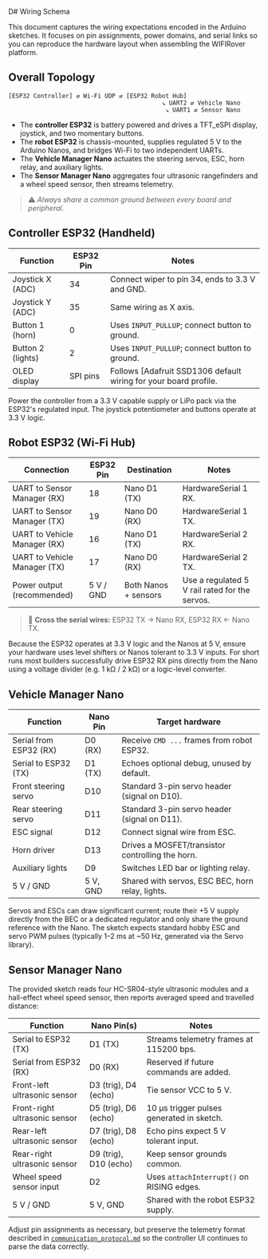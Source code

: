 D# Wiring Schema

This document captures the wiring expectations encoded in the Arduino sketches.
It focuses on pin assignments, power domains, and serial links so you can
reproduce the hardware layout when assembling the WIFIRover platform.

## Overall Topology
```
[ESP32 Controller] ⇄ Wi-Fi UDP ⇄ [ESP32 Robot Hub]
                                           ↘ UART2 ⇄ Vehicle Nano
                                            ↘ UART1 ⇄ Sensor Nano
```

- The **controller ESP32** is battery powered and drives a TFT_eSPI display,
  joystick, and two momentary buttons.
- The **robot ESP32** is chassis-mounted, supplies regulated 5 V to the Arduino
  Nanos, and bridges Wi-Fi to two independent UARTs.
- The **Vehicle Manager Nano** actuates the steering servos, ESC, horn relay, and
  auxiliary lights.
- The **Sensor Manager Nano** aggregates four ultrasonic rangefinders and a
  wheel speed sensor, then streams telemetry.

> ⚠️ *Always share a common ground between every board and peripheral.*

## Controller ESP32 (Handheld)
| Function            | ESP32 Pin | Notes |
|---------------------|-----------|-------|
| Joystick X (ADC)    | 34        | Connect wiper to pin 34, ends to 3.3 V and GND. |
| Joystick Y (ADC)    | 35        | Same wiring as X axis. |
| Button 1 (horn)     | 0         | Uses `INPUT_PULLUP`; connect button to ground. |
| Button 2 (lights)   | 2         | Uses `INPUT_PULLUP`; connect button to ground. |
| OLED display         | SPI pins  | Follows [Adafruit SSD1306 default wiring for your board profile. |

Power the controller from a 3.3 V capable supply or LiPo pack via the ESP32's
regulated input. The joystick potentiometer and buttons operate at 3.3 V logic.

## Robot ESP32 (Wi-Fi Hub)
| Connection                      | ESP32 Pin | Destination                | Notes |
|---------------------------------|-----------|----------------------------|-------|
| UART to Sensor Manager (RX)     | 18        | Nano D1 (TX)               | HardwareSerial 1 RX. |
| UART to Sensor Manager (TX)     | 19        | Nano D0 (RX)               | HardwareSerial 1 TX. |
| UART to Vehicle Manager (RX)    | 16        | Nano D1 (TX)               | HardwareSerial 2 RX. |
| UART to Vehicle Manager (TX)    | 17        | Nano D0 (RX)               | HardwareSerial 2 TX. |
| Power output (recommended)      | 5 V / GND | Both Nanos + sensors       | Use a regulated 5 V rail rated for the servos. |

> 🔁 **Cross the serial wires:** ESP32 TX → Nano RX, ESP32 RX ← Nano TX.

Because the ESP32 operates at 3.3 V logic and the Nanos at 5 V, ensure your
hardware uses level shifters or Nanos tolerant to 3.3 V inputs. For short runs
most builders successfully drive ESP32 RX pins directly from the Nano using a
voltage divider (e.g. 1 kΩ / 2 kΩ) or a logic-level converter.

## Vehicle Manager Nano
| Function                 | Nano Pin | Target hardware                         |
|--------------------------|----------|------------------------------------------|
| Serial from ESP32 (RX)   | D0 (RX)  | Receive `CMD ...` frames from robot ESP32. |
| Serial to ESP32 (TX)     | D1 (TX)  | Echoes optional debug, unused by default. |
| Front steering servo     | D10      | Standard 3-pin servo header (signal on D10). |
| Rear steering servo      | D11      | Standard 3-pin servo header (signal on D11). |
| ESC signal               | D12      | Connect signal wire from ESC.            |
| Horn driver              | D13      | Drives a MOSFET/transistor controlling the horn. |
| Auxiliary lights         | D9       | Switches LED bar or lighting relay.      |
| 5 V / GND                | 5 V, GND | Shared with servos, ESC BEC, horn relay, lights. |

Servos and ESCs can draw significant current; route their +5 V supply directly
from the BEC or a dedicated regulator and only share the ground reference with
the Nano. The sketch expects standard hobby ESC and servo PWM pulses (typically
1–2 ms at ~50 Hz, generated via the Servo library).

## Sensor Manager Nano
The provided sketch reads four HC-SR04-style ultrasonic modules and a hall-effect
wheel speed sensor, then reports averaged speed and travelled distance:

| Function                     | Nano Pin(s) | Notes |
|------------------------------|-------------|-------|
| Serial to ESP32 (TX)         | D1 (TX)     | Streams telemetry frames at 115200 bps. |
| Serial from ESP32 (RX)       | D0 (RX)     | Reserved if future commands are added. |
| Front-left ultrasonic sensor | D3 (trig), D4 (echo) | Tie sensor VCC to 5 V. |
| Front-right ultrasonic sensor| D5 (trig), D6 (echo) | 10 µs trigger pulses generated in sketch. |
| Rear-left ultrasonic sensor  | D7 (trig), D8 (echo) | Echo pins expect 5 V tolerant input. |
| Rear-right ultrasonic sensor | D9 (trig), D10 (echo) | Keep sensor grounds common. |
| Wheel speed sensor input     | D2          | Uses `attachInterrupt()` on RISING edges. |
| 5 V / GND                    | 5 V, GND    | Shared with the robot ESP32 supply. |

Adjust pin assignments as necessary, but preserve the telemetry format described
in [`communication_protocol.md`](communication_protocol.md) so the controller UI
continues to parse the data correctly.

